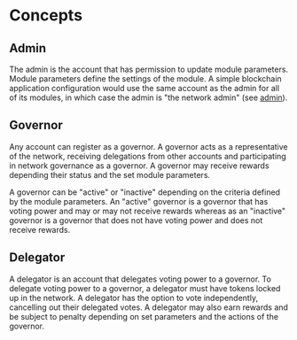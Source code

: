 # Concepts

## Admin

The admin is the account that has permission to update module parameters. Module parameters define the settings of the module. A simple blockchain application configuration would use the same account as the admin for all of its modules, in which case the admin is "the network admin" (see [admin](../admin/)).

## Governor

Any account can register as a governor. A governor acts as a representative of the network, receiving delegations from other accounts and participating in network governance as a governor. A governor may receive rewards depending their status and the set module parameters.

A governor can be "active" or "inactive" depending on the criteria defined by the module parameters. An "active" governor is a governor that has voting power and may or may not receive rewards whereas as an "inactive" governor is a governor that does not have voting power and does not receive rewards. 

## Delegator

A delegator is an account that delegates voting power to a governor. To delegate voting power to a governor, a delegator must have tokens locked up in the network. A delegator has the option to vote independently, cancelling out their delegated votes. A delegator may also earn rewards and be subject to penalty depending on set parameters and the actions of the governor.
